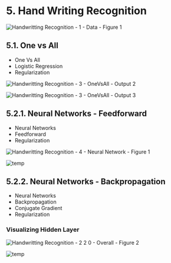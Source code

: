 # 5. Hand Writing Recognition

![Handwritting Recognition - 1 - Data - Figure 1](https://user-images.githubusercontent.com/84108349/151633911-62c24f84-2cde-4122-bd65-64cdabf9bec4.PNG)

## 5.1. One vs All
- One Vs All
- Logistic Regression
- Regularization

![Handwritting Recognition - 3 - OneVsAll - Output 2](https://user-images.githubusercontent.com/84108349/151634039-2f963985-c02e-42bb-9285-d69f5508c097.PNG)

![Handwritting Recognition - 3 - OneVsAll - Output 3](https://user-images.githubusercontent.com/84108349/151634050-be8c19d4-cd49-4999-b0c5-fae791ed412a.PNG)

## 5.2.1. Neural Networks - Feedforward
- Neural Networks
- Feedforward
- Regularization

![Handwritting Recognition - 4 - Neural Network - Figure 1](https://user-images.githubusercontent.com/84108349/151634405-902ee1c6-439f-4ad0-a523-b6d24c96a99a.PNG)

![temp](https://user-images.githubusercontent.com/84108349/151634344-39f140aa-2d78-4f0c-b89c-de9d7a1f4197.png)

## 5.2.2. Neural Networks - Backpropagation
- Neural Networks
- Backpropagation
- Conjugate Gradient
- Regularization

### Visualizing Hidden Layer

![Handwritting Recognition - 2 2 0 - Overall - Figure 2](https://user-images.githubusercontent.com/84108349/152051882-e44a04e7-78f0-476c-9654-e5675fcadb9c.PNG)

![temp](https://user-images.githubusercontent.com/84108349/152051726-383f595f-8f01-4b50-acfc-c936181de007.png)
